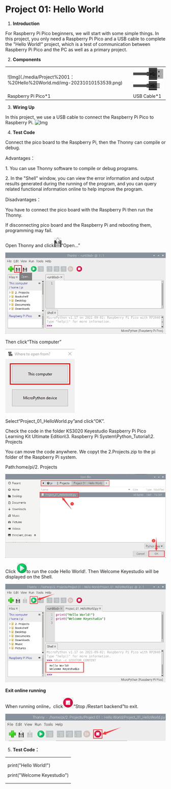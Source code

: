 # Project 01: Hello World

1.  **Introduction**
    
For Raspberry Pi Pico beginners, we will start with some simple things. In this project, you only need a Raspberry Pi Pico and a USB cable to complete the "Hello World\!" project, which is a test of communication between Raspberry Pi Pico and the PC as well as a primary project.
    
2.  **Components**

<table>
<tbody>
<tr class="odd">
<td>![Img](./media/Project%2001：%20Hello%20World.md/img-20231010153539.png)</td>
<td><img src="https://raw.githubusercontent.com/keyestudio/KS3020-KS3020F-Keyestudio-Raspberry-Pi-Pico-Ultimate-Starter-Kit-Raspberry-Pi/master/media/3bdcc62cfa661d2b860a76e28537e21e.png" style="width:1.41667in;height:0.76042in" /></td>
</tr>
<tr class="even">
<td>Raspberry Pi Pico*1</td>
<td>USB Cable*1</td>
</tr>
</tbody>
</table>

3.  **Wiring Up**
    
In this project, we use a USB cable to connect the Raspberry Pi Pico to Raspberry Pi.
![Img](./media/Project%2001：%20Hello%20World.md/img-20231010153654.png)

    
4.  **Test Code**
    
 Connect the pico board to the Raspberry Pi, then the Thonny can compile or debug.
    
Advantages：
    
1\. You can use Thonny software to compile or debug programs.
    
2\. In the "Shell" window, you can view the error information and output results generated during the running of the program, and you can query related functional information online to help improve the program.
    
    
    
Disadvantages：

You have to connect the pico board with the Raspberry Pi then run the Thonny.
    
 If disconnecting pico board and the Raspberry Pi and rebooting them, programming may fail.
    
    
    
Open Thonny and click![](/media/aedf8b88905c3cbb3c9c7015f14d3c74.png)“Open...”
    
![](/media/0da7962f717a49547b37a223f78bd4c6.png)
    
Then click“This computer”
    
![](/media/5bdbc66ef89b41a53e46696c07b2c282.png)
    
Select“Project\_01\_HelloWorld.py”and click“OK”.
    
Check the code in the folder KS3020 Keyestudio Raspberry Pi Pico Learning Kit Ultimate Edition\\3. Raspberry Pi System\\Python\_Tutorial\\2. Projects
    
You can move the code anywhere. We copyt the 2.Projects.zip to the pi folder of the Raspberry Pi system.
    
Path:home/pi/2. Projects
    
![](/media/d2395e9b262a28bd14ae7727e4e1f8c4.png)

Click ![](/media/bb4d9305714a178069d277b20e0934b7.png)to run the code Hello World\!. Then Welcome Keyestudio will be displayed on the Shell.

![](/media/0e8e900658e71b157e1f5b41f224a93c.png)

**Exit online running**

When running online，click![](/media/32e03e9d4211e9ef97c1d2b18f05c902.png)“Stop /Restart backend”to exit.

![](/media/92ea345930ed8be1b8e04b341f20f2b6.png)

5. **Test Code：**

<table>
<tbody>
<tr class="odd">
<td><p>print("Hello World!")</p>
<p>print("Welcome Keyestudio")</p></td>
</tr>
</tbody>
</table>
